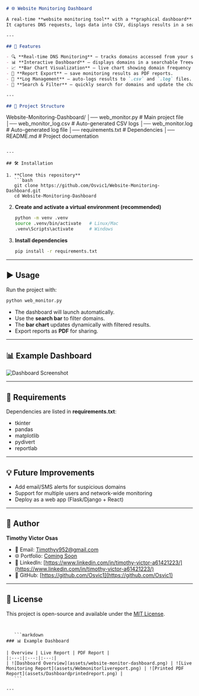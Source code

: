 ```markdown
# 🌐 Website Monitoring Dashboard

A real-time **website monitoring tool** with a **graphical dashboard** for visualizing and analyzing domain activity.  
It captures DNS requests, logs data into CSV, displays results in a searchable Treeview, and generates reports in PDF format.

---

## 🚀 Features

- 🔍 **Real-time DNS Monitoring** – tracks domains accessed from your system.
- 📊 **Interactive Dashboard** – displays domains in a searchable Treeview.
- 📈 **Bar Chart Visualization** – live chart showing domain frequency (updates with search filter).
- 📄 **Report Export** – save monitoring results as PDF reports.
- 📝 **Log Management** – auto-logs results to `.csv` and `.log` files.
- 🎯 **Search & Filter** – quickly search for domains and update the chart dynamically.

---

## 📂 Project Structure
```

Website-Monitoring-Dashboard/
│── web_monitor.py # Main project file
│── web_monitor_log.csv # Auto-generated CSV logs
│── web_monitor.log # Auto-generated log file
│── requirements.txt # Dependencies
│── README.md # Project documentation

````

---

## 🛠️ Installation

1. **Clone this repository**
   ```bash
   git clone https://github.com/Osvic1/Website-Monitoring-Dashboard.git
   cd Website-Monitoring-Dashboard
````

2. **Create and activate a virtual environment (recommended)**

   ```bash
   python -m venv .venv
   source .venv/bin/activate   # Linux/Mac
   .venv\Scripts\activate      # Windows
   ```

3. **Install dependencies**

   ```bash
   pip install -r requirements.txt
   ```

---

## ▶️ Usage

Run the project with:

```bash
python web_monitor.py
```

- The dashboard will launch automatically.
- Use the **search bar** to filter domains.
- The **bar chart** updates dynamically with filtered results.
- Export reports as **PDF** for sharing.

---

## 📊 Example Dashboard

![Dashboard Screenshot](C:/Users/USER/OneDrive/Pictures/Screenshots%201/Screenshot%202025-08-21%20134313.png)

---

## 📑 Requirements

Dependencies are listed in **requirements.txt**:

- tkinter
- pandas
- matplotlib
- pydivert
- reportlab

---

## 💡 Future Improvements

- Add email/SMS alerts for suspicious domains
- Support for multiple users and network-wide monitoring
- Deploy as a web app (Flask/Django + React)

---

## 👤 Author

**Timothy Victor Osas**

- 📧 Email: [Timothyv952@gmail.com](mailto:Timothyv952@gmail.com)
- 🌐 Portfolio: [Coming Soon](#)
- 💼 LinkedIn: [https://www.linkedin.com/in/timothy-victor-a61421223/](https://www.linkedin.com/in/timothy-victor-a61421223/)
- 🐙 GitHub: [https://github.com/Osvic1](https://github.com/Osvic1)

---

## 📜 License

This project is open-source and available under the [MIT License](LICENSE).

````


   ```markdown
### 📊 Example Dashboard

| Overview | Live Report | PDF Report |
|:---:|:---:|:---:|
| ![Dashboard Overview](assets/website-monitor-dashboard.png) | ![Live Monitoring Report](assets/Webmonitorlivereport.png) | ![Printed PDF Report](assets/Dashboardprintedreport.png) |
   ```

---
````
